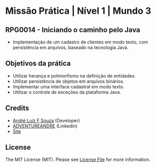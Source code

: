 # Missão Prática | Nível 1 | Mundo 3

## RPG0014  - Iniciando o caminho pelo Java
- Implementação de um cadastro de clientes em modo texto, com persistência em
arquivos, baseado na tecnologia Java.

## Objetivos da prática

- Utilizar herança e polimorfismo na  definição de entidades.
- Utilizar persistência de objetos em arquivos binários.
- Implementar uma interface cadastral em modo texto.
- Utilizar o controle de exceções da plataforma Java.


## Credits

- [André Luíz F Souza](https://github.com/adventureandre) (Developer)
- [ADVENTUREANDRE](https://www.linkedin.com/in/adventureandre) (Linkedin)
- [Site](https://adventure.dev.br)

## License

The MIT License (MIT). Please see [License File](https://github.com/adventureandre/Lib/blob/main/LICENSE) for more information.
